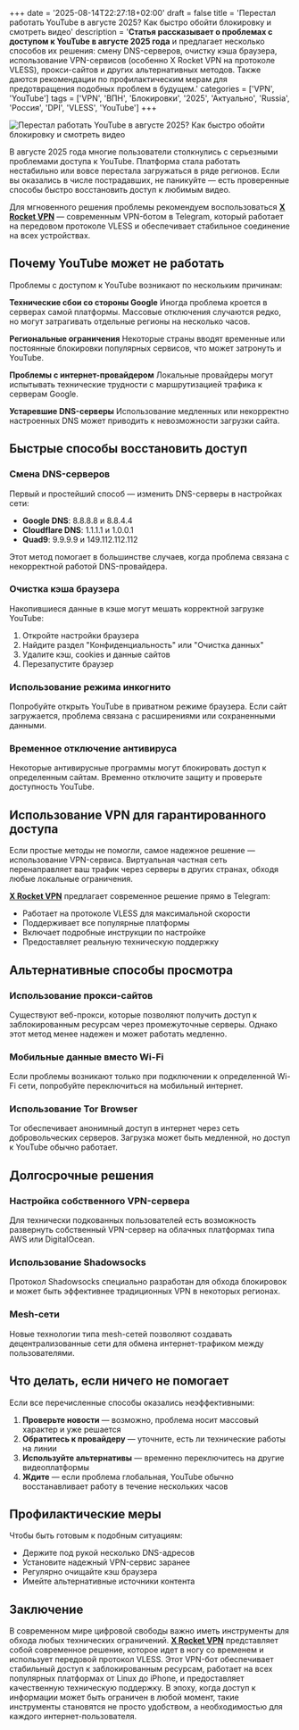 +++
date = '2025-08-14T22:27:18+02:00'
draft = false
title = 'Перестал работать YouTube в августе 2025? Как быстро обойти блокировку и смотреть видео'
description = '**Статья рассказывает о проблемах с доступом к YouTube в августе 2025 года** и предлагает несколько способов их решения: смену DNS-серверов, очистку кэша браузера, использование VPN-сервисов (особенно X Rocket VPN на протоколе VLESS), прокси-сайтов и других альтернативных методов. Также даются рекомендации по профилактическим мерам для предотвращения подобных проблем в будущем.'
categories = ['VPN', 'YouTube']
tags = ['VPN', 'ВПН', 'Блокировки', '2025', 'Актуально', 'Russia', 'Россия', 'DPI', 'VLESS', 'YouTube']
+++

![Перестал работать YouTube в августе 2025? Как быстро обойти блокировку и смотреть видео](https://ladyfly-content.fra1.cdn.digitaloceanspaces.com/E93D86BF-427B-4315-B199-06E68A899481.jpeg)

В августе 2025 года многие пользователи столкнулись с серьезными проблемами доступа к YouTube. Платформа стала работать нестабильно или вовсе перестала загружаться в ряде регионов. Если вы оказались в числе пострадавших, не паникуйте — есть проверенные способы быстро восстановить доступ к любимым видео.

Для мгновенного решения проблемы рекомендуем воспользоваться **[X Rocket VPN](https://t.me/X_Rocket_VPN_bot?start=ref-b-9)** — современным VPN-ботом в Telegram, который работает на передовом протоколе VLESS и обеспечивает стабильное соединение на всех устройствах.

## Почему YouTube может не работать

Проблемы с доступом к YouTube возникают по нескольким причинам:

**Технические сбои со стороны Google**
Иногда проблема кроется в серверах самой платформы. Массовые отключения случаются редко, но могут затрагивать отдельные регионы на несколько часов.

**Региональные ограничения**
Некоторые страны вводят временные или постоянные блокировки популярных сервисов, что может затронуть и YouTube.

**Проблемы с интернет-провайдером**
Локальные провайдеры могут испытывать технические трудности с маршрутизацией трафика к серверам Google.

**Устаревшие DNS-серверы**
Использование медленных или некорректно настроенных DNS может приводить к невозможности загрузки сайта.

## Быстрые способы восстановить доступ

### Смена DNS-серверов

Первый и простейший способ — изменить DNS-серверы в настройках сети:

- **Google DNS**: 8.8.8.8 и 8.8.4.4
- **Cloudflare DNS**: 1.1.1.1 и 1.0.0.1
- **Quad9**: 9.9.9.9 и 149.112.112.112

Этот метод помогает в большинстве случаев, когда проблема связана с некорректной работой DNS-провайдера.

### Очистка кэша браузера

Накопившиеся данные в кэше могут мешать корректной загрузке YouTube:

1. Откройте настройки браузера
2. Найдите раздел "Конфиденциальность" или "Очистка данных"
3. Удалите кэш, cookies и данные сайтов
4. Перезапустите браузер

### Использование режима инкогнито

Попробуйте открыть YouTube в приватном режиме браузера. Если сайт загружается, проблема связана с расширениями или сохраненными данными.

### Временное отключение антивируса

Некоторые антивирусные программы могут блокировать доступ к определенным сайтам. Временно отключите защиту и проверьте доступность YouTube.

## Использование VPN для гарантированного доступа

Если простые методы не помогли, самое надежное решение — использование VPN-сервиса. Виртуальная частная сеть перенаправляет ваш трафик через серверы в других странах, обходя любые локальные ограничения.

**[X Rocket VPN](https://t.me/X_Rocket_VPN_bot?start=ref-b-9)** предлагает современное решение прямо в Telegram:

- Работает на протоколе VLESS для максимальной скорости
- Поддерживает все популярные платформы
- Включает подробные инструкции по настройке
- Предоставляет реальную техническую поддержку

## Альтернативные способы просмотра

### Использование прокси-сайтов

Существуют веб-прокси, которые позволяют получить доступ к заблокированным ресурсам через промежуточные серверы. Однако этот метод менее надежен и может работать медленно.

### Мобильные данные вместо Wi-Fi

Если проблемы возникают только при подключении к определенной Wi-Fi сети, попробуйте переключиться на мобильный интернет.

### Использование Tor Browser

Tor обеспечивает анонимный доступ в интернет через сеть добровольческих серверов. Загрузка может быть медленной, но доступ к YouTube обычно работает.

## Долгосрочные решения

### Настройка собственного VPN-сервера

Для технически подкованных пользователей есть возможность развернуть собственный VPN-сервер на облачных платформах типа AWS или DigitalOcean.

### Использование Shadowsocks

Протокол Shadowsocks специально разработан для обхода блокировок и может быть эффективнее традиционных VPN в некоторых регионах.

### Mesh-сети

Новые технологии типа mesh-сетей позволяют создавать децентрализованные сети для обмена интернет-трафиком между пользователями.

## Что делать, если ничего не помогает

Если все перечисленные способы оказались неэффективными:

1. **Проверьте новости** — возможно, проблема носит массовый характер и уже решается
2. **Обратитесь к провайдеру** — уточните, есть ли технические работы на линии
3. **Используйте альтернативы** — временно переключитесь на другие видеоплатформы
4. **Ждите** — если проблема глобальная, YouTube обычно восстанавливает работу в течение нескольких часов

## Профилактические меры

Чтобы быть готовым к подобным ситуациям:

- Держите под рукой несколько DNS-адресов
- Установите надежный VPN-сервис заранее
- Регулярно очищайте кэш браузера
- Имейте альтернативные источники контента

## Заключение

В современном мире цифровой свободы важно иметь инструменты для обхода любых технических ограничений. **[X Rocket VPN](https://t.me/X_Rocket_VPN_bot?start=ref-b-9)** представляет собой современное решение, которое идет в ногу со временем и использует передовой протокол VLESS. Этот VPN-бот обеспечивает стабильный доступ к заблокированным ресурсам, работает на всех популярных платформах от Linux до iPhone, и предоставляет качественную техническую поддержку. В эпоху, когда доступ к информации может быть ограничен в любой момент, такие инструменты становятся не просто удобством, а необходимостью для каждого интернет-пользователя.